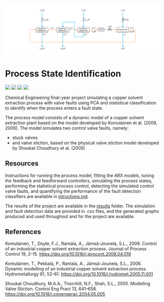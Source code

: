 <img src="assets/schematics/process_schematic.png">

# Process State Identification

<img src="https://img.shields.io/badge/Stellenbosch University-BEng ChemE-008BC0?style=flat"/> <img src="https://img.shields.io/badge/Supervisor-Dr Cripwell-008BC0?style=flat"/> <img src="https://img.shields.io/badge/Process Engineering-80%25 (Pass with Distinction)-008BC0?style=flat"/> <img src="https://img.shields.io/badge/SAIMM-Prize for the Best Final Year Mineral Processing Project-008BC0?style=flat"/>

Chemical Engineering final-year project simulating a copper solvent extraction process with valve faults using PCA and statistical classification to identify when the process enters a fault state.

The process model consists of a dynamic model of a copper solvent extraction plant based on the model developed by Komulainen et al. (2009, 2006). 
The model simulates two control valve faults, namely:

- stuck valves
- and valve stiction, based on the physical valve stiction model developed by Shoukat Choudhury et al. (2005)

## Resources

Instructions for running the process model, fitting the ARX models, tuning the feedback and feedforward controllers, simulating the process states, performing the statistical process control, detecting the simulated control valve faults, and quantifying the performance of the fault detection classifiers are available in [intructions.md](instructions.md).

The results of the project are available in the [results](results) folder. The simulation and fault detection data are provided in .csv files, and the generated graphs produced and used throughout and for the project are available.

## References

Komulainen, T., Doyle, F.J., Rantala, A., Jämsä-Jounela, S.L., 2009. Control of an industrial copper solvent extraction process. Journal of Process Control 19, 2–15. https://doi.org/10.1016/j.jprocont.2008.04.019

Komulainen, T., Pekkala, P., Rantala, A., Jämsä-Jounela, S.L., 2006. Dynamic modelling of an industrial copper solvent extraction process. Hydrometallurgy 81, 52–61. https://doi.org/10.1016/j.hydromet.2005.11.001

Shoukat Choudhury, M.A.A., Thornhill, N.F., Shah, S.L., 2005. Modelling Valve Stiction. Control Eng Pract 13, 641–658. https://doi.org/10.1016/j.conengprac.2004.05.005


